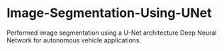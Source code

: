 # Image-Segmentation-Using-UNet
Performed image segmentation using a U-Net architecture Deep Neural Network for autonomous vehicle applications.
